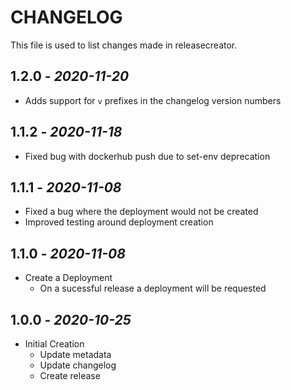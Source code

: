 # CHANGELOG

This file is used to list changes made in releasecreator.

## 1.2.0 - *2020-11-20*

- Adds support for `v` prefixes in the changelog version numbers

## 1.1.2 - *2020-11-18*

- Fixed bug with dockerhub push due to set-env deprecation

## 1.1.1 - *2020-11-08*

- Fixed a bug where the deployment would not be created
- Improved testing around deployment creation

## 1.1.0 - *2020-11-08*

- Create a Deployment
  - On a sucessful release a deployment will be requested

## 1.0.0 - *2020-10-25*

- Initial Creation
  - Update metadata
  - Update changelog
  - Create release
